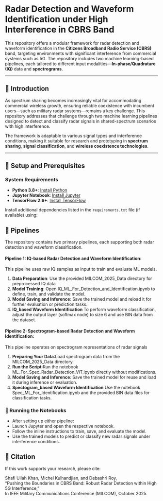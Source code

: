 # Radar Detection and Waveform Identification under High Interference in CBRS Band
This repository offers a modular framework for radar detection and waveform identification in the **Citizens Broadband Radio Service (CBRS)** band, targeting environments with significant interference from commercial systems such as 5G. The repository includes two machine learning-based pipelines, each tailored to different input modalities—**In-phase/Quadrature (IQ)** data and **spectrograms**.

---

## 🔹 Introduction

As spectrum sharing becomes increasingly vital for accommodating commercial wireless growth, ensuring reliable coexistence with incumbent users—such as military radar systems—remains a key challenge. This repository addresses that challenge through two machine learning pipelines designed to detect and classify radar signals in shared-spectrum scenarios with high interference.

The framework is adaptable to various signal types and interference conditions, making it suitable for research and prototyping in **spectrum sharing**, **signal classification**, and **wireless coexistence technologies**.

---

## 🔹 Setup and Prerequisites

### System Requirements
- **Python 3.8+**: [Install Python](https://www.python.org/downloads/)
- **Jupyter Notebook**: [Install Jupyter](https://jupyter.org/install)
- **TensorFlow 2.6+**: [Install TensorFlow](https://www.tensorflow.org/install)

Install additional dependencies listed in the `requirements.txt` file (if available) using:


## 🔹 Pipelines

The repository contains two primary pipelines, each supporting both radar detection and waveform classification.
#### Pipeline 1: IQ-based Radar Detection and Waveform Identification:
This pipeline uses raw IQ samples as input to train and evaluate ML models.
1. **Data Preparation**: Use the provided MILCOM_2025_Data directory for preprocessed IQ data.
2. **Model Training**: Open IQ_ML_For_Detection_and_Identification.ipynb to define, train, and validate the model.
3. **Model Saving and Inference**: Save the trained model and reload it for further evaluation or prediction tasks.
4. **IQ_based Waveform Identification** To perform waveform classification, adjust the output layer (softmax node) to size 6 and use BIN data from the dataset. 

#### Pipeline 2: Spectrogram-based Radar Detection and Waveform Identification:
This pipeline operates on spectrogram representations of radar signals
1. **Preparing Your Data**:Load spectrogram data from the MILCOM_2025_Data directory.
2. **Run the Script**:Run the notebook ML_For_Spec_Radar_Detection_ViT.ipynb directly without modifications.
3. **Model Saving and Inference**: Save the trained model for reuse and load it during inference or evaluation.
4. **Spectogram_based Waveform Identification** Use the notebook Spec_ML_For_Identification.ipynb and the provided BIN data files for classification tasks.


### 🔹 Running the Notebooks
- After setting up either pipeline:
- Launch Jupyter and open the respective notebook.
- Follow the inline instructions to train, save, and evaluate the model.
- Use the trained models to predict or classify new radar signals under interference conditions.

## 🔹 Citation

If this work supports your research, please cite:

Shafi Ullah Khan, Michel Kulhandjian, and Debashri Roy,  
“Pushing the Boundaries in CBRS Band: Robust Radar Detection within High 5G Interference,”  
In IEEE Military Communications Conference (MILCOM), October 2025.

